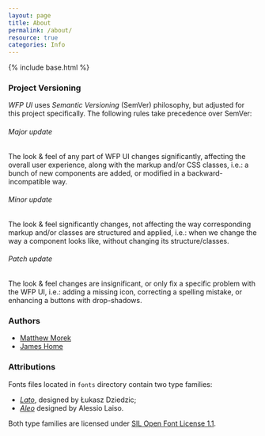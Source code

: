 ```yaml
---
layout: page
title: About
permalink: /about/
resource: true
categories: Info
---
```

{% include base.html %}

### Project Versioning
_WFP UI_ uses _Semantic Versioning_ (SemVer) philosophy, but adjusted for this project specifically. The following rules take precedence over SemVer:

###### Major update
The look & feel of any part of WFP UI changes significantly, affecting the overall user experience, along with the markup and/or CSS classes, i.e.: a bunch of new components are added, or modified in a backward-incompatible way.

###### Minor update
The look & feel significantly changes, not affecting the way corresponding markup and/or classes are structured and applied, i.e.: when we change the way a component looks like, without changing its structure/classes.

###### Patch update
The look & feel changes are insignificant, or only fix a specific problem with the WFP UI, i.e.: adding a missing icon, correcting a spelling mistake, or enhancing a buttons with drop-shadows.

### Authors
- [Matthew Morek](https://github.com/matthewmorek)
- [James Home](https://github.com/jrah)

### Attributions

Fonts files located in `fonts` directory contain two type families:

- [*Lato*](https://www.google.com/fonts/specimen/Lato), designed by Łukasz Dziedzic;
- [*Aleo*](http://www.fontfabric.com/aleo-free-font/) designed by Alessio Laiso.

Both type families are licensed under [SIL Open Font License 1.1](http://scripts.sil.org/OFL).
